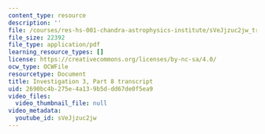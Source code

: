 ```yaml
---
content_type: resource
description: ''
file: /courses/res-hs-001-chandra-astrophysics-institute/sVeJjzuc2jw_transcript.pdf
file_size: 22392
file_type: application/pdf
learning_resource_types: []
license: https://creativecommons.org/licenses/by-nc-sa/4.0/
ocw_type: OCWFile
resourcetype: Document
title: Investigation 3, Part 8 transcript
uid: 2690bc4b-275e-4a13-9b5d-dd67de0f5ea9
video_files:
  video_thumbnail_file: null
video_metadata:
  youtube_id: sVeJjzuc2jw
---
```

